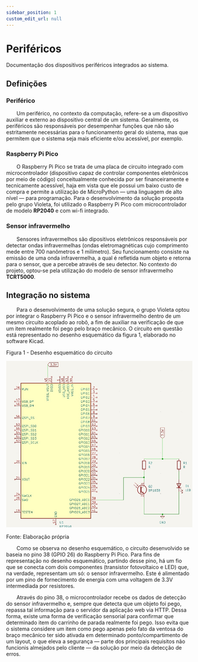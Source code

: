 ```yaml
---
sidebar_position: 1
custom_edit_url: null
---
```


# Periféricos

Documentação dos dispositivos periféricos integrados ao sistema.

## Definições

### Periférico

&emsp;&emsp;Um periférico, no contexto da computação, refere-se a um dispositivo auxiliar e externo ao dispositivo central de um sistema. Geralmente, os periféricos são responsáveis por desempenhar funções que não são estritamente necessárias para o funcionamento geral do sistema, mas que permitem que o sistema seja mais eficiente e/ou acessível, por exemplo.

### Raspberry Pi Pico

&emsp;&emsp;O Raspberry Pi Pico se trata de uma placa de circuito integrado com microcontrolador (dispositivo capaz de controlar componentes eletrônicos por meio de código) conceitualmente conhecida por ser financeiramente e tecnicamente acessível, haja em vista que ele possui um baixo custo de compra e permite a utilização de MicroPython — uma linguagem de alto nível — para programação. Para o desenvolvimento da solução proposta pelo grupo Violeta, foi utilizado o Raspberry Pi Pico com microcontrolador de modelo **RP2040** e com wi-fi integrado.

### Sensor infravermelho

&emsp;&emsp;Sensores infravermelhos são dipositivos eletrônicos responsáveis por detectar ondas infravermelhas (ondas eletromagnéticas cujo comprimento mede entre 700 nanômetros e 1 milímetro). Seu funcionamento consiste na emissão de uma onda infravermelha, a qual é refletida num objeto e retorna para o sensor, que a percebe através de seu detector. No contexto do projeto, optou-se pela utilização do modelo de sensor infravermelho **TCRT5000**.

## Integração no sistema

&emsp;&emsp;Para o desenvolvimento de uma solução segura, o grupo Violeta optou por integrar o Raspberry Pi Pico e o sensor infravermelho dentro de um mesmo circuito acoplado ao robô, a fim de auxiliar na verificação de que um item realmente foi pego pelo braço mecânico. O circuito em questão está representado no desenho esquemático da figura 1, elaborado no software Kicad.

<p style={{textAlign: 'center'}}>Figura 1 - Desenho esquemático do circuito</p>

![Desenho esquemático do circuito](../../../static/img/sprint-3/hardware-integracao/circuito_desenho_esquematico.jpeg)

<p style={{textAlign: 'center'}}>Fonte: Elaboração própria</p>

&emsp;&emsp;Como se observa no desenho esquemático, o circuito desenvolvido se baseia no pino 38 (GPIO 26) do Raspberry Pi Pico. Para fins de representação no desenho esquemático, partindo desse pino, há um fio que se conecta com dois componentes (transistor fotovoltaico e LED) que, na verdade, representam um só: o sensor infravermelho. Este é alimentado por um pino de fornecimento de energia com uma voltagem de 3.3V intermediada por resistores.

&emsp;&emsp;Através do pino 38, o microcontrolador recebe os dados de detecção do sensor infravermelho e, sempre que detecta que um objeto foi pego, repassa tal informação para o servidor da aplicação web via HTTP. Dessa forma, existe uma forma de verificação sensorial para confirmar que determinado item do carrinho de parada realmente foi pego. Isso evita que o sistema considere um item como pego apenas pelo fato da ventosa do braço mecânico ter sido ativada em determinado ponto/compartimento de um layout, o que eleva a segurança — parte dos principais requisitos não funcionis almejados pelo cliente — da solução por meio da detecção de erros.